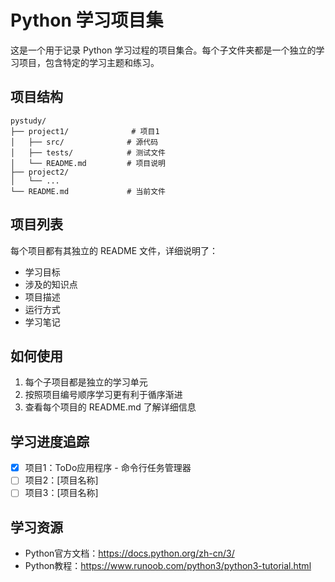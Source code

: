 # Python 学习项目集

这是一个用于记录 Python 学习过程的项目集合。每个子文件夹都是一个独立的学习项目，包含特定的学习主题和练习。

## 项目结构

```
pystudy/
├── project1/              # 项目1
│   ├── src/              # 源代码
│   ├── tests/            # 测试文件
│   └── README.md         # 项目说明
├── project2/
│   └── ...
└── README.md             # 当前文件
```

## 项目列表

每个项目都有其独立的 README 文件，详细说明了：
- 学习目标
- 涉及的知识点
- 项目描述
- 运行方式
- 学习笔记

## 如何使用

1. 每个子项目都是独立的学习单元
2. 按照项目编号顺序学习更有利于循序渐进
3. 查看每个项目的 README.md 了解详细信息

## 学习进度追踪

- [x] 项目1：ToDo应用程序 - 命令行任务管理器
- [ ] 项目2：[项目名称]
- [ ] 项目3：[项目名称]

## 学习资源

- Python官方文档：https://docs.python.org/zh-cn/3/
- Python教程：https://www.runoob.com/python3/python3-tutorial.html
